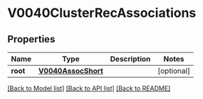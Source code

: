 # V0040ClusterRecAssociations

## Properties
Name | Type | Description | Notes
------------ | ------------- | ------------- | -------------
**root** | [**V0040AssocShort**](V0040AssocShort.md) |  | [optional] 

[[Back to Model list]](../README.md#documentation-for-models) [[Back to API list]](../README.md#documentation-for-api-endpoints) [[Back to README]](../README.md)


